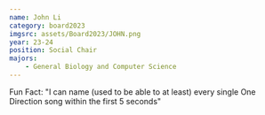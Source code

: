 ```yaml
---
name: John Li
category: board2023
imgsrc: assets/Board2023/JOHN.png
year: 23-24
position: Social Chair
majors:
    - General Biology and Computer Science
---
```


Fun Fact: "I can name (used to be able to at least) every single One Direction song within the first 5 seconds"
